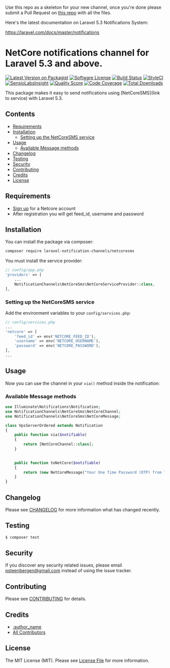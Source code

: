Use this repo as a skeleton for your new channel, once you're done please submit a Pull Request on [this repo](https://github.com/laravel-notification-channels/new-channels) with all the files.

Here's the latest documentation on Laravel 5.3 Notifications System: 

https://laravel.com/docs/master/notifications

# NetCore notifications channel for Laravel 5.3 and above.

[![Latest Version on Packagist](https://img.shields.io/packagist/v/laravel-notification-channels/:package_name.svg?style=flat-square)](https://packagist.org/packages/laravel-notification-channels/:package_name)
[![Software License](https://img.shields.io/badge/license-MIT-brightgreen.svg?style=flat-square)](LICENSE.md)
[![Build Status](https://img.shields.io/travis/laravel-notification-channels/:package_name/master.svg?style=flat-square)](https://travis-ci.org/laravel-notification-channels/:package_name)
[![StyleCI](https://styleci.io/repos/:style_ci_id/shield)](https://styleci.io/repos/:style_ci_id)
[![SensioLabsInsight](https://img.shields.io/sensiolabs/i/:sensio_labs_id.svg?style=flat-square)](https://insight.sensiolabs.com/projects/:sensio_labs_id)
[![Quality Score](https://img.shields.io/scrutinizer/g/laravel-notification-channels/:package_name.svg?style=flat-square)](https://scrutinizer-ci.com/g/laravel-notification-channels/:package_name)
[![Code Coverage](https://img.shields.io/scrutinizer/coverage/g/laravel-notification-channels/:package_name/master.svg?style=flat-square)](https://scrutinizer-ci.com/g/laravel-notification-channels/:package_name/?branch=master)
[![Total Downloads](https://img.shields.io/packagist/dt/laravel-notification-channels/:package_name.svg?style=flat-square)](https://packagist.org/packages/laravel-notification-channels/:package_name)

This package makes it easy to send notifications using [NetCoreSMS](link to service) with Laravel 5.3.

## Contents
- [Requirements](#requirements)
- [Installation](#installation)
	- [Setting up the NetCoreSMS service](#setting-up-the-NetCoreSMS-service)
- [Usage](#usage)
	- [Available Message methods](#available-message-methods)
- [Changelog](#changelog)
- [Testing](#testing)
- [Security](#security)
- [Contributing](#contributing)
- [Credits](#credits)
- [License](#license)


## Requirements
- [Sign up](https://netcore.in/products/marketing-cloud/channels/sms/) for a Netcore account
- After registration you will get feed_id, username and password

## Installation
You can install the package via composer:
``` bash
composer require laravel-notification-channels/netcoresms
```

You must install the service provider:

```php
// config/app.php
'providers' => [
    ...
    NotificationChannels\NetCoreSms\NetCoreServiceProvider::class,
],
```

### Setting up the NetCoreSMS service

Add the environment variables to your `config/services.php`:

```php
// config/services.php
...
'netcore' => [
    'feed_id' => env('NETCORE_FEED_ID'),
    'username' => env('NETCORE_USERNAME'),
    'password' => env('NETCORE_PASSWORD'),
],
...
```

## Usage

Now you can use the channel in your `via()` method inside the notification:

### Available Message methods

``` php
use Illuminate\Notifications\Notification;
use NotificationChannels\NetCoreSms\NetCoreChannel;
use NotificationChannels\NetCoreSms\NetCoreMessage;

class VpsServerOrdered extends Notification
{
    public function via($notifiable)
   	{
   	    return [NetCoreChannel::class];
   	}

    
    public function toNetCore($notifiable)
    {
        return (new NetCoreMessage("Your One Time Password (OTP) from TrakNPay is " . $this->otp))->to($notifiable->mobile);
    }
}
```

## Changelog

Please see [CHANGELOG](CHANGELOG.md) for more information what has changed recently.

## Testing

``` bash
$ composer test
```

## Security

If you discover any security related issues, please email psteenbergen@gmail.com instead of using the issue tracker.

## Contributing

Please see [CONTRIBUTING](CONTRIBUTING.md) for details.

## Credits

- [:author_name](https://github.com/:author_username)
- [All Contributors](../../contributors)

## License

The MIT License (MIT). Please see [License File](LICENSE.md) for more information.
